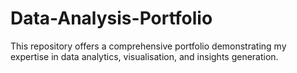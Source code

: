 # Data-Analysis-Portfolio
This repository offers a comprehensive portfolio demonstrating my expertise in data analytics, visualisation, and insights generation.
